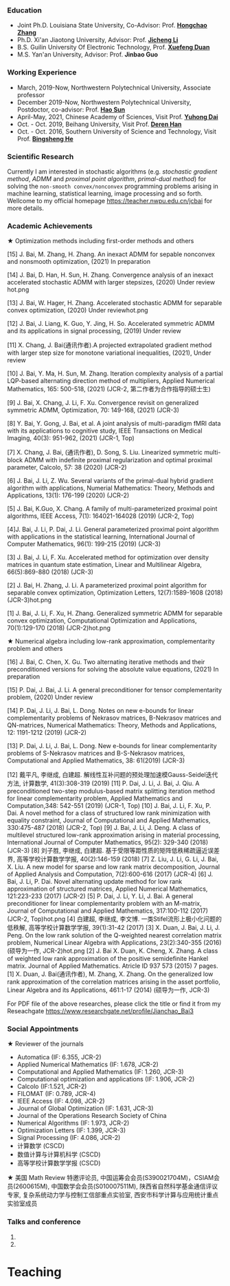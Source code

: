 ### Education 
 - Joint Ph.D. Louisiana State University, Co-Advisor: Prof. [**Hongchao Zhang**](https://www.math.lsu.edu/~hozhang/)
 - Ph.D. Xi'an Jiaotong University, Advisor: Prof. [**Jicheng Li**](http://gr.xjtu.edu.cn/en/web/jcli)
 - B.S. Guilin University Of Electronic Technology, Prof. [**Xuefeng Duan**](https://www.guet.edu.cn/people/info/1003/1758.htm)
 - M.S. Yan'an University, Advisor: Prof. **Jinbao Guo**
 
### Working Experience
 - March, 2019-Now, Northwestern Polytechnical University, Associate professor
 - December 2019-Now, Northwestern Polytechnical University, Postdoctor, co-advisor: Prof. [**Hao Sun**](https://teacher.nwpu.edu.cn/sunhao.html)
 - April-May, 2021, Chinese Academy of Sciences, Visit Prof. [**Yuhong Dai**](http://lsec.cc.ac.cn/~dyh/)
 - Oct. - Oct. 2019, Beihang University, Visit Prof. [**Deren Han**](http://math.buaa.edu.cn/szdw/azcck/js/hdr.htm)
 - Oct. - Oct. 2016, Southern University of Science and Technology, Visit Prof. [**Bingsheng He**](http://maths.nju.edu.cn/~hebma/)
### Scientific Research
Currently I am interested in stochastic algorithms (e.g. _stochastic gradient method_, _ADMM_ and _proximal point algorithm_, _primal-dual method_) for solving the `non-smooth convex/nonconvex` programming problems arising in machine learning, statistical learning, image processing and so forth. Wellcome to my official homepage https://teacher.nwpu.edu.cn/jcbai for more details.
### Academic Achievements
★ Optimization methods including first-order methods and others

[15] J. Bai, M. Zhang, H. Zhang. An inexact ADMM for sepable nonconvex and nonsmooth optimization, (2021) In preparation

[14] J. Bai, D. Han, H. Sun, H. Zhang. Convergence analysis of an  inexact accelerated stochastic ADMM with larger stepsizes, (2020) Under review  hot.png

[13] J. Bai, W. Hager, H. Zhang. Accelerated stochastic ADMM for separable convex optimization,  (2020) Under  reviewhot.png

[12] J. Bai,  J. Liang, K. Guo, Y. Jing, H. So. Accelerated symmetric ADMM and its applications in signal processing, (2019) Under review

[11] X. Chang, J. Bai(通讯作者).A projected extrapolated gradient method with larger step size for monotone variational inequalities, (2021), Under review

[10] J. Bai,  Y. Ma, H. Sun, M. Zhang. Iteration complexity analysis of a partial LQP-based alternating direction method of multipliers, Applied Numerical Mathematics, 165: 500-518, (2021)  (JCR-2, 第二作者为合作指导的硕士生)

[9] J. Bai,  X. Chang, J. Li, F. Xu. Convergence revisit on generalized symmetric ADMM, Optimization, 70: 149-168, (2021)  (JCR-3)

[8] Y. Bai, Y. Gong, J. Bai,  et al. A joint analysis of multi-paradigm fMRI data with its applications to cognitive study, IEEE Transactions on Medical Imaging, 40(3): 951-962, (2021) (JCR-1, Top)

[7] X. Chang, J. Bai, (通讯作者), D. Song, S. Liu. Linearized symmetric multi-block ADMM with indefinite proximal regularization and optimal proximal parameter, Calcolo, 57: 38 (2020) (JCR-2)

[6] J. Bai,  J. Li, Z. Wu. Several variants of the primal-dual hybrid gradient algorithm with applications, Numerial Mathematics: Theory, Methods and Applications, 13(1): 176-199 (2020) (JCR-2)

[5] J. Bai,  K.Guo, X. Chang. A family of multi-parameterized proximal point algorithms, IEEE Access, 7(1): 164021-164028 (2019) (JCR-2, Top)

[4]J. Bai,  J. Li, P. Dai, J. Li. General parameterized proximal point algorithm with applications in the statistical learning, International Journal of Computer Mathematics, 96(1): 199-215 (2019) (JCR-3)

[3] J. Bai,  J. Li, F. Xu. Accelerated method for optimization over density matrices in quantum state estimation, Linear and Multilinear Algebra, 66(5):869-880 (2018) (JCR-3)

[2] J. Bai,  H. Zhang, J. Li. A parameterized proximal point algorithm for separable convex optimization, Optimization Letters, 12(7):1589-1608 (2018) (JCR-3)hot.png

[1] J. Bai,  J. Li, F. Xu, H. Zhang. Generalized symmetric ADMM for separable convex optimization, Computational Optimization and Applications, 70(1):129-170 (2018) (JCR-2)hot.png




★ Numerical algebra including low-rank approximation, complementarity problem and others

[16] J. Bai,  C. Chen, X. Gu. Two alternating iterative methods and their preconditioned versions for solving the absolute value equations, (2021)  In preparation

[15] P. Dai, J. Bai,  J. Li. A general preconditioner for tensor complementarity problem, (2020)  Under review



[14] P. Dai, J. Li, J. Bai,  L. Dong. Notes on new e-bounds for linear complementarity problems of Nekrasov matrices, B-Nekrasov matrices and QN-matrices, Numerical Mathematics: Theory, Methods and Applications, 12: 1191-1212 (2019) (JCR-2)

[13] P. Dai, J. Li, J. Bai,  L. Dong. New e-bounds for linear complementarity problems of S-Nekrasov matrices and B-S-Nekrasov matrices, Computational and Applied Mathematics, 38: 61(2019) (JCR-3)

[12] 戴平凡, 李继成, 白建超. 解线性互补问题的预处理加速模Gauss-Seidel迭代方法, 计算数学, 41(3):308-319 (2019) 
[11] P. Dai, J. Li, J. Bai,  J. Qiu. A preconditioned two-step modulus-based matrix splitting iteration method for linear complementarity problem, Applied Mathematics and Computation,348: 542-551 (2019) (JCR-1, Top)
[10] J. Bai,  J. Li, F. Xu, P. Dai. A novel method for a class of structured low rank minimization with equality constraint, Journal of Computational and Applied Mathematics, 330:475-487 (2018) (JCR-2, Top)
[9] J. Bai,  J. Li, J. Deng. A class of multilevel structured low-rank approximation arising in material processing, International Journal of Computer Mathematics, 95(2): 329-340 (2018) (JCR-3)
[8] 刘子胜, 李继成, 白建超. 基于受限等距性质的矩阵低秩稀疏逼近误差界, 高等学校计算数学学报, 40(2):146-159 (2018) 
[7] Z. Liu, J. Li, G. Li, J. Bai,  X. Liu. A new model for sparse and low rank matrix decomposition, Journal of Applied Analysis and Computation, 7(2):600-616 (2017) (JCR-4)
[6] J. Bai,  J. Li, P. Dai. Novel alternating update method for low rank approximation of structured matrices, Applied Numerical Mathematics, 121:223-233 (2017) (JCR-2)
[5] P. Dai, J. Li, Y. Li, J. Bai. A general preconditioner for linear complementarity problem with an M-matrix, Journal of Computational and Applied Mathematics, 317:100-112 (2017) (JCR-2, Top)hot.png
[4] 白建超, 李继成, 李文博. 一类Stifel流形上极小化问题的低秩解, 高等学校计算数学学报, 39(1):31-42 (2017) 
[3] X. Duan, J. Bai,  J. Li, J. Peng. On the low rank solution of the Q-weighted nearest correlation matrix problem, Numerical Linear Algebra with Applications, 23(2):340-355 (2016) (硕导为一作, JCR-2)hot.png
[2] J. Bai  X. Duan, K. Cheng, X. Zhang. A class of weighted low rank approximation of the positive semidefinite Hankel matrix. Journal of Applied Mathematics. Atricle ID 937 573 (2015) 7 pages. 
[1] X. Duan, J. Bai(通讯作者), M. Zhang, X. Zhang. On the generalized low rank approximation of the correlation matrices arising in the asset portfolio, Linear Algebra and its Applications, 461:1-17 (2014) (硕导为一作, JCR-3)

For  PDF file of the above researches, please click the title or find it from my Reseachgate  https://www.researchgate.net/profile/Jianchao_Bai3

### Social Appointments
★ Reviewer of the journals
 - Automatica (IF: 6.355, JCR-2)
 - Applied Numerical Mathematics (IF: 1.678, JCR-2)
 - Computational and Applied Mathematics (IF: 1.260, JCR-3)
 - Computational optimization and applications (IF: 1.906, JCR-2)
 - Calcolo (IF:1.521, JCR-2)
 - FILOMAT (IF: 0.789, JCR-4)
 - IEEE Access (IF: 4.098, JCR-2)
 - Journal of Global Optimization (IF: 1.631, JCR-3)
 - Journal of the Operations Research Society of China
 - Numerical Algorithms (IF: 1.973, JCR-2)
 - Optimization Letters (IF: 1.399, JCR-3)
 - Signal Processing (IF: 4.086, JCR-2)
 - 计算数学 (CSCD)
 - 数值计算与计算机科学 (CSCD)
 - 高等学校计算数学学报 (CSCD)

★ 美国 Math Review 特邀评论员, 中国运筹会会员(S390021704M)，CSIAM会员(2600615M), 中国数学会会员(S010007511M), 陕西省自然科学基金通信评议专家, 复杂系统动力学与控制工信部重点实验室, 西安市科学计算与应用统计重点实验室成员
### Talks and conference
1.
2.
# Teaching
>
